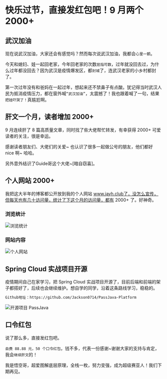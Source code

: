 # 快乐过节，直接发红包吧！9 月两个 2000+

## 武汉加油

现在说武汉加油，大家还会有感觉吗？然而每次说武汉加油，我都会`心里一颤`。

今天和媳妇、娃一起回老家，今年回老家的次数`屈指可数`，过年就没回去过，为什么过年都没回去？因为武汉是疫情爆发区，都`封城`了，连武汉老家的小乡村都封了。

第一次过年没有和爸妈在一起过年，想起来还不禁鼻子有点酸。犹记得当时武汉人民为抵消疫情压力，都在窗外喊`“武汉加油”`，太震撼了！我也跟着喊了一句，结果`把娃吓哭了！`真尴尬啊。

## 肝文一个月，读者增加 2000+

9 月连续肝了 8 篇高质量文章，同时找了些大佬帮忙转发，有幸获得 2000+ 可爱读者的关注，很是幸运。

感谢读者朋友们、大佬们的关爱~ 也认识了很多一起做公号的朋友，他们都好 nice 啊~ 哈哈。

另外意外结识了Guide哥这个大佬~[暗自窃喜]。

## 个人网站 2000+

我把这大半年的博客都公开放到我的个人网站 www.jayh.club了，没怎么宣传，但每天也有几十访问量，统计了下这个月的访问量，都有 2000+ 了。好神奇。

### 浏览统计

![浏览统计](http://cdn.jayh.club/blog/20201002/OFsBAriVmlMg.png?imageslim)

### 网站内容

![个人网站](http://cdn.jayh.club/blog/20201002/7Na1Guu2T3SO.png?imageslim)



## Spring Cloud 实战项目开源

疫情期间自己在家学习，把 Spring Cloud 实战项目开源了，目前后端和前端的架子都搭好了，后续也会继续维护。想自学的同学，沿着这条路线学习，稳稳的。

``` sh
Github地址：https://github.com/Jackson0714/PassJava-Platform
```

![开源项目 PassJava](http://cdn.jayh.club/blog/20201002/IEhgPIWBYBr6.png?imageslim)

## 口令红包

说了那么多，直接发红包吧。

`自费 88.88 元，50 个口令红包`，钱不多，代表一份感谢~谢谢大家的支持与肯定，我会`继续肝文`的！

我是悟空哥，超爱图解底层原理，全栈一枚，努力变强，成为超级赛亚人！我们下期再见。





